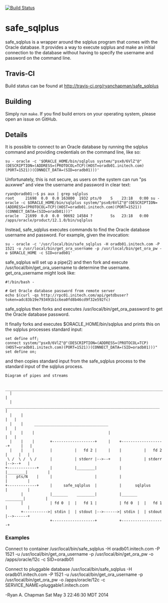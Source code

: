[![Build Status](https://travis-ci.org/ryanchapman/safe_sqlplus.png)](https://travis-ci.org/ryanchapman/safe_sqlplus)

# safe_sqlplus

safe_sqlplus is a wrapper around the sqlplus program that comes with the Oracle database.
It provides a way to execute sqlplus and make an initial connection to the database 
without having to specify the username and password on the command line.

## Travis-CI

Build status can be found at http://travis-ci.org/ryanchapman/safe_sqlplus

## Building

Simply run ``make``.  If you find build errors on your operating system, please open 
an issue on GitHub.

## Details

It is possible to connect to an Oracle database by running the sqlplus command and providing
credentials on the command line, like so:  

    su - oracle -c '$ORACLE_HOME/bin/sqlplus system/"psx0/6VlZ"@"(DESCRIPTION=(ADDRESS=(PROTOCOL=TCP)(HOST=oradb01.initech.com)(PORT=1521))(CONNECT_DATA=(SID=oradb01)))'

Unfortunately, this is not secure, as users on the system can run "ps auxwwe" and view the 
username and password in clear text:

    ryan@oradb01:~$ ps aux | grep sqlplus
    root     21698  0.0  0.0 163800  1932 pts/0    S    23:18   0:00 su - oracle -c $ORACLE_HOME/bin/sqlplus system/"psx0/6VlZ"@"(DESCRIPTION=(ADDRESS=(PROTOCOL=TCP)(HOST=oradb01.initech.com)(PORT=1521))(CONNECT_DATA=(SID=oradb01)))"
    oracle   21699  0.0  0.0  90692 14584 ?        Ss   23:18   0:00 /apps/oracle/product/12.1.0/bin/sqlplus

Instead, safe_sqlplus executes commands to find the Oracle database username and password.
For example, given the invocation:

    su - oracle -c '/usr/local/bin/safe_sqlplus -H oradb01.initech.com -P 1521 -u /usr/local/bin/get_ora_username -p /usr/local/bin/get_ora_pw -o $ORACLE_HOME -c SID=oradb01'

safe_sqlplus will set up a pipe(2) and then fork and execute /usr/local/bin/get_ora_username to determine the username.  get_ora_username might look like:

    #!/bin/bash -

    # Get Oracle database password from remote server
    echo $(curl -qs http://rpc01.initech.com/api/getdbuser?token=adc83b19e793491b1c6ea0fd8b46cd9f32e592fc)

safe_sqlplus then forks and executes /usr/local/bin/get_ora_password to get the Oracle database password.

It finally forks and executes $ORACLE_HOME/bin/sqlplus and prints this on the sqlplus processes standard input:

    set define off;
    connect system/"psx0/6VlZ"@"(DESCRIPTION=(ADDRESS=(PROTOCOL=TCP)(HOST=oradb01.initech.com)(PORT=1521))(CONNECT_DATA=(SID=oradb01)))"
    set define on;

and then copies standard input from the safe_sqlplus process to the standard input of the sqlplus process.

    
    
    Diagram of pipes and streams

       ______________________________________________________________________________ 
      |                                                                              |
      |     _____________________________________________________________________    |
      |    |                                                                     |   |
      |    |     _________________________________                               |   |
      |    |    |                                 |                              |   |
      |    |    |       +-------------------+     |    +-------------------+     |   |
      |    |    |       |          |   fd 2 |     |    |          |   fd 2 |     |   |
     \ /  \ /  \ /      |          | stderr |-->--+    |          | stderr |-->--+   |
    +-------------+     |          |________|          |          |________|         |
    |    pts/N    |     |                   |          |                   |         |
    +-------------+     |     safe_sqlplus  |          |      sqlplus      |         |
           |            |_______    ________|          |_______    ________|         |
           |            | fd 0  |  |   fd 1 |          | fd 0  |  |   fd 1 |         |
           +----------->| stdin |  | stdout |-->------>| stdin |  | stdout |-->------+
                        +-------------------+          +-------------------+
    
    

### Examples

Connect to container
    /usr/local/bin/safe_sqlplus -H oradb01.initech.com -P 1521 -u /usr/local/bin/get_ora_username -p /usr/local/bin/get_ora_pw -o /apps/oracle/12c -c SID=oradb01

Connect to pluggable database
    /usr/local/bin/safe_sqlplus -H oradb01.initech.com -P 1521 -u /usr/local/bin/get_ora_username -p /usr/local/bin/get_ora_pw -o /apps/oracle/12c -c SERVICE_NAME=pluggable1.initech.com


-Ryan A. Chapman
 Sat May  3 22:46:30 MDT 2014
